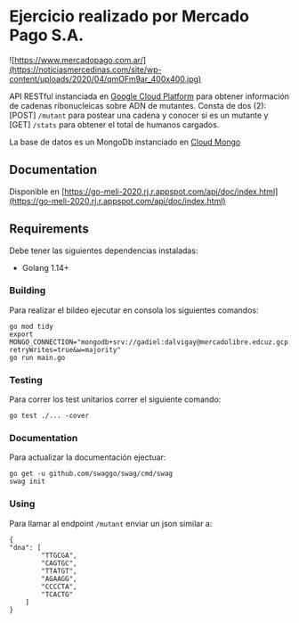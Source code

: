 # Ejercicio realizado por Mercado Pago S.A.
![https://www.mercadopago.com.ar/](https://noticiasmercedinas.com/site/wp-content/uploads/2020/04/qmOFm9ar_400x400.jpg)


API RESTful instanciada en [Google Cloud Platform](https://cloud.google.com/) para obtener información de cadenas ribonucleicas
sobre ADN de mutantes.
Consta de dos (2):
[POST] `/mutant` para postear una cadena y conocer si es un mutante y [GET] `/stats` para obtener el total
de humanos cargados.

La base de datos es un MongoDb instanciado en [Cloud Mongo](https://cloud.mongodb.com/)

## Documentation

Disponible en [https://go-meli-2020.rj.r.appspot.com/api/doc/index.html](https://go-meli-2020.rj.r.appspot.com/api/doc/index.html)

## Requirements

Debe tener las siguientes dependencias instaladas:

*   Golang 1.14+ 


### Building

Para realizar el bildeo ejecutar en consola los siguientes comandos:

```
go mod tidy
export MONGO_CONNECTION="mongodb+srv://gadiel:dalvigay@mercadolibre.edcuz.gcp.mongodb.net/test?retryWrites=true&w=majority"
go run main.go
```


### Testing

Para correr los test unitarios correr el siguiente comando:

```
go test ./... -cover
```


### Documentation

Para actualizar la documentación ejectuar:

```
go get -u github.com/swaggo/swag/cmd/swag
swag init
```

### Using

Para llamar al endpoint `/mutant` enviar un json similar a:

```
{
"dna": [
        "TTGCGA",
        "CAGTGC",
        "TTATGT",
        "AGAAGG",
        "CCCCTA",
        "TCACTG"
    ]
}
```
